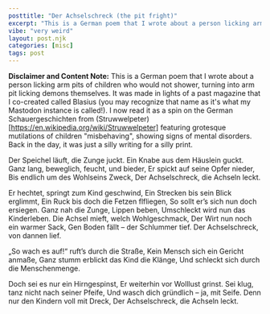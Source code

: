 ```yaml
---
posttitle: "Der Achselschreck (the pit fright)"
excerpt: "This is a German poem that I wrote about a person licking arm pits of children who would not shower, turning into arm pit licking demons themselves. It was made in lights of a past magazine that I co-created called Blasius (you may recognize that name as it's what my Mastodon instance is called!)."
vibe: "very weird"
layout: post.njk
categories: [misc]
tags: post
---
```


**Disclaimer and Content Note:** This is a German poem that I wrote about a person licking arm pits of children who would not shower, turning into arm pit licking demons themselves. It was made in lights of a past magazine that I co-created called Blasius (you may recognize that name as it's what my Mastodon instance is called!). I now read it as a spin on the German Schauergeschichten from (Struwwelpeter)[https://en.wikipedia.org/wiki/Struwwelpeter] featuring grotesque mutilations of children "misbehaving", showing signs of mental disorders. Back in the day, it was just a silly writing for a silly print.

Der Speichel läuft, die Zunge juckt.
Ein Knabe aus dem Häuslein guckt.
Ganz lang, beweglich, feucht, und bieder,
Er spickt auf seine Opfer nieder,
Bis endlich um des Wohlseins Zweck,
Der Achselschreck, die Achseln leckt.

Er hechtet, springt zum Kind geschwind,
Ein Strecken bis sein Blick erglimmt,
Ein Ruck bis doch die Fetzen flfliegen,
So sollt er’s sich nun doch ersiegen.
Ganz nah die Zunge, Lippen beben,
Umschleckt wird nun das Kinderleben.
Die Achsel mieft, welch Wohlgeschmack,
Der Wirt nun noch ein warmer Sack,
Gen Boden fällt – der Schlummer tief.
Der Achselschreck, von dannen lief.

„So wach es auf!“ ruft’s durch die Straße,
Kein Mensch sich ein Gericht anmaße,
Ganz stumm erblickt das Kind die Klänge,
Und schleckt sich durch die Menschenmenge.

Doch sei es nur ein Hirngespinst,
Er weiterhin vor Wolllust grinst.
Sei klug, tanz nicht nach seiner Pfeife,
Und wasch dich gründlich – ja, mit Seife.
Denn nur den Kindern voll mit Dreck,
Der Achselschreck, die Achseln leckt.
